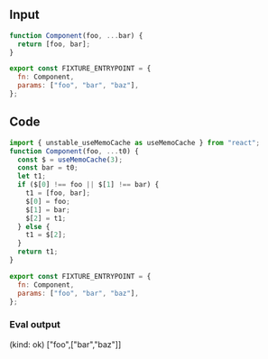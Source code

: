 
## Input

```javascript
function Component(foo, ...bar) {
  return [foo, bar];
}

export const FIXTURE_ENTRYPOINT = {
  fn: Component,
  params: ["foo", "bar", "baz"],
};

```

## Code

```javascript
import { unstable_useMemoCache as useMemoCache } from "react";
function Component(foo, ...t0) {
  const $ = useMemoCache(3);
  const bar = t0;
  let t1;
  if ($[0] !== foo || $[1] !== bar) {
    t1 = [foo, bar];
    $[0] = foo;
    $[1] = bar;
    $[2] = t1;
  } else {
    t1 = $[2];
  }
  return t1;
}

export const FIXTURE_ENTRYPOINT = {
  fn: Component,
  params: ["foo", "bar", "baz"],
};

```
      
### Eval output
(kind: ok) ["foo",["bar","baz"]]